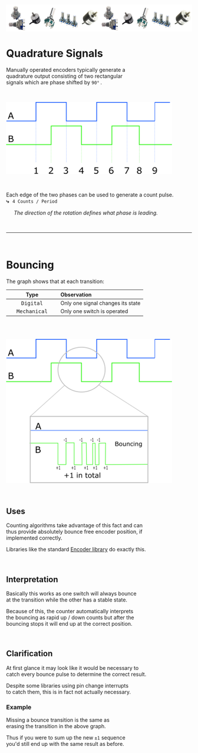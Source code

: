 
[![Banner]][Overview]

# Quadrature Signals

Manually operated encoders typically generate a <br>
quadrature output consisting of two rectangular <br>
signals which are phase shifted by `90°` .

<br>

<img 
    src = '../Resources/Image/Quadrature.png' 
    title = 'quadrature signal' 
    width = 450 
/>

<br>

Each edge of the two phases can be used to generate a count pulse. <br>
**⤷** `4 Counts / Period`

   *The direction of the rotation defines what phase is leading.*

<br>

---

<br>



# Bouncing

The graph shows that at each transition:

| Type                    | Observation
|:-----------------------:|:-----------
| <kbd>    Digital    </kbd> | Only one signal changes its state
| <kbd> Mechanical </kbd> | Only one switch is operated 

<br>
<br>

<img 
    src = '../Resources/Image/Bounce.png' 
    title = 'Bouncing Signal'
    width = 450 
/>

<br>

## Uses

Counting algorithms take advantage of this fact and can <br>
thus provide absolutely bounce free encoder position, if <br>
implemented correctly.

Libraries like the standard [Encoder library] do exactly this.

<br>

## Interpretation

Basically this works as one switch will always bounce <br>
at the transition while the other has a stable state.

Because of this, the counter automatically interprets <br>
the bouncing as rapid up / down counts but after the <br>
bouncing stops it will end up at the correct position.

<br>

## Clarification

At first glance it may look like it would be necessary to <br>
catch every bounce pulse to determine the correct result.

Despite some libraries using pin change interrupts <br>
to catch them, this is in fact not actually necessary.

### Example

Missing a bounce transition is the same as <br>
erasing the transition in the above graph.

Thus if you were to sum up the new `±1` sequence <br>
you'd still end up with the same result as before.


<!---------------------------------------------------------------->

[Encoder Library]: https://github.com/PaulStoffregen/Encoder
[Overview]: Overview.md
[Banner]: ../Resources/Image/Banner.png
